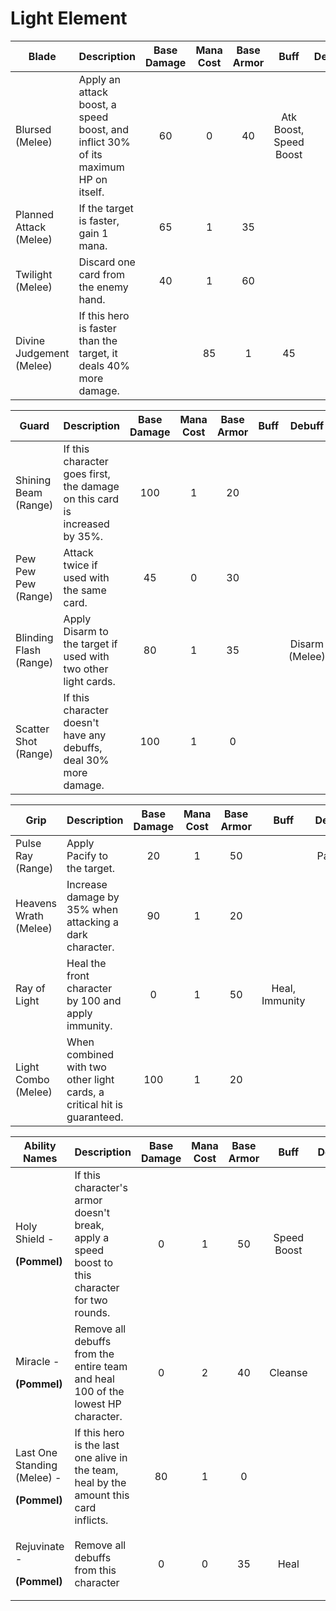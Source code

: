 # Light Element

| **Blade**                | **Description**                                                                    | **Base Damage** | **Mana Cost** | **Base Armor** |        **Buff**        | **Debuff** |
| ------------------------ | ---------------------------------------------------------------------------------- | :-------------: | :-----------: | :------------: | :--------------------: | :--------: |
| Blursed (Melee)          | Apply an attack boost, a speed boost, and inflict 30% of its maximum HP on itself. |        60       |       0       |       40       | Atk Boost, Speed Boost |            |
| Planned Attack (Melee)   | If the target is faster, gain 1 mana.                                              |        65       |       1       |       35       |                        |            |
| Twilight (Melee)         | Discard one card from the enemy hand.                                              |        40       |       1       |       60       |                        |            |
| Divine Judgement (Melee) | If this hero is faster than the target, it deals 40% more damage.                  |                 |       85      |        1       |           45           |            |

| **Guard**              | **Description**                                                            | **Base Damage** | **Mana Cost** | **Base Armor** | **Buff** |   **Debuff**   |
| ---------------------- | -------------------------------------------------------------------------- | :-------------: | :-----------: | :------------: | :------: | :------------: |
| Shining Beam (Range)   | If this character goes first, the damage on this card is increased by 35%. |       100       |       1       |       20       |          |                |
| Pew Pew Pew (Range)    | Attack twice if used with the same card.                                   |        45       |       0       |       30       |          |                |
| Blinding Flash (Range) | Apply Disarm to the target if used with two other light cards.             |        80       |       1       |       35       |          | Disarm (Melee) |
| Scatter Shot (Range)   | If this character doesn't have any debuffs, deal 30% more damage.          |       100       |       1       |        0       |          |                |

| **Grip**              | **Description**                                                         | **Base Damage** | **Mana Cost** | **Base Armor** |    **Buff**    | **Debuff** |
| --------------------- | ----------------------------------------------------------------------- | :-------------: | :-----------: | :------------: | :------------: | :--------: |
| Pulse Ray (Range)     | Apply Pacify to the target.                                             |        20       |       1       |       50       |                |   Pacify   |
| Heavens Wrath (Melee) | Increase damage by 35% when attacking a dark character.                 |        90       |       1       |       20       |                |            |
| Ray of Light          | Heal the front character by 100 and apply immunity.                     |        0        |       1       |       50       | Heal, Immunity |            |
| Light Combo (Melee)   | When combined with two other light cards, a critical hit is guaranteed. |       100       |       1       |       20       |                |            |

| **Ability Names**                                                   | **Description**                                                                                | **Base Damage** | **Mana Cost** | **Base Armor** |   **Buff**  | **Debuff** |
| ------------------------------------------------------------------- | ---------------------------------------------------------------------------------------------- | :-------------: | :-----------: | :------------: | :---------: | :--------: |
| <p>Holy Shield - </p><p><strong>(Pommel)</strong></p>               | If this character's armor doesn't break, apply a speed boost to this character for two rounds. |        0        |       1       |       50       | Speed Boost |            |
| <p>Miracle - </p><p><strong>(Pommel)</strong></p>                   | Remove all debuffs from the entire team and heal 100 of the lowest HP character.               |        0        |       2       |       40       |   Cleanse   |            |
| <p>Last One Standing (Melee) - </p><p><strong>(Pommel)</strong></p> | If this hero is the last one alive in the team, heal by the amount this card inflicts.         |        80       |       1       |        0       |             |            |
| <p>Rejuvinate - </p><p><strong>(Pommel)</strong></p>                | Remove all debuffs from this character                                                         |        0        |       0       |       35       |     Heal    |            |
